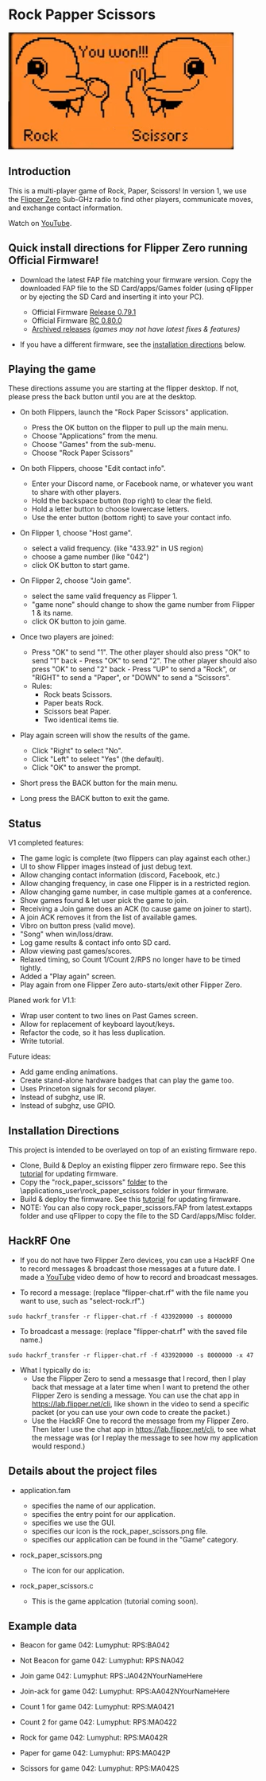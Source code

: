 # Rock Papper Scissors
![Flipper Zero Game](./prebuilt/win.png)

## Introduction

This is a multi-player game of Rock, Paper, Scissors! In version 1, we use the [Flipper Zero](https://flipperzero.one/) Sub-GHz radio to find other players, communicate moves, and exchange contact information.

Watch on [YouTube](https://youtu.be/eGOv6Gbar7I).


## Quick install directions for Flipper Zero running Official Firmware!

- Download the latest FAP file matching your firmware version.  Copy the downloaded FAP file to the SD Card/apps/Games folder (using qFlipper or by ejecting the SD Card and inserting it into your PC).

  - Official Firmware [Release 0.79.1](https://github.com/jamisonderek/flipper-zero-tutorials/raw/main/subghz/plugins/rock_paper_scissors/prebuilt/v1.0/official-firmware/release-0.79.1/Rock_Paper_Scissors.fap)
  - Official Firmware [RC 0.80.0](https://github.com/jamisonderek/flipper-zero-tutorials/raw/main/subghz/plugins/rock_paper_scissors/prebuilt/v1.0/official-firmware/rc-0.80.0/Rock_Paper_Scissors.fap)
  - [Archived releases](./prebuilt/v1.0/official-firmware)   _(games may not have latest fixes & features)_

- If you have a different firmware, see the [installation directions](#installation-directions) below.


## Playing the game

These directions assume you are starting at the flipper desktop. If not, please press the back button until you are at the desktop.

- On both Flippers, launch the "Rock Paper Scissors" application.
  - Press the OK button on the flipper to pull up the main menu.
  - Choose "Applications" from the menu.
  - Choose "Games" from the sub-menu.
  - Choose "Rock Paper Scissors"

- On both Flippers, choose "Edit contact info".
  - Enter your Discord name, or Facebook name, or whatever you want to share with other players.
  - Hold the backspace button (top right) to clear the field.
  - Hold a letter button to choose lowercase letters.
  - Use the enter button (bottom right) to save your contact info.

- On Flipper 1, choose "Host game".
  - select a valid frequency. (like "433.92" in US region)
  - choose a game number (like "042")
  - click OK button to start game.

- On Flipper 2, choose "Join game".
  - select the same valid frequency as Flipper 1.
  - "game none" should change to show the game number from Flipper 1 & its name.
  - click OK button to join game.

- Once two players are joined:
  - Press "OK" to send "1". The other player should also press "OK" to send "1" back - Press "OK" to send "2". The other player should also press "OK" to send "2" back - Press "UP" to send a "Rock", or "RIGHT" to send a "Paper", or "DOWN" to send a "Scissors".
  - Rules:
    - Rock beats Scissors.
    - Paper beats Rock.
    - Scissors beat Paper.
    - Two identical items tie.

- Play again screen will show the results of the game.
  - Click "Right" to select "No".
  - Click "Left" to select "Yes" (the default).
  - Click "OK" to answer the prompt.

- Short press the BACK button for the main menu.

- Long press the BACK button to exit the game.


## Status

V1 completed features:
- The game logic is complete (two flippers can play against each other.)
- UI to show Flipper images instead of just debug text.
- Allow changing contact information (discord, Facebook, etc.)
- Allow changing frequency, in case one Flipper is in a restricted region.
- Allow changing game number, in case multiple games at a conference.
- Show games found & let user pick the game to join.
- Receiving a Join game does an ACK (to cause game on joiner to start).
- A join ACK removes it from the list of available games.
- Vibro on button press (valid move).
- "Song" when win/loss/draw.
- Log game results & contact info onto SD card.
- Allow viewing past games/scores.
- Relaxed timing, so Count 1/Count 2/RPS no longer have to be timed tightly.
- Added a "Play again" screen.
- Play again from one Flipper Zero auto-starts/exit other Flipper Zero.


Planed work for V1.1:

- Wrap user content to two lines on Past Games screen.
- Allow for replacement of keyboard layout/keys.
- Refactor the code, so it has less duplication.
- Write tutorial.


Future ideas:

- Add game ending animations.
- Create stand-alone hardware badges that can play the game too.
- Uses Princeton signals for second player.
- Instead of subghz, use IR.
- Instead of subghz, use GPIO.


## Installation Directions

This project is intended to be overlayed on top of an existing firmware repo.

- Clone, Build &amp; Deploy an existing flipper zero firmware repo. See this [tutorial](/firmware/updating/README.md) for updating firmware.
- Copy the "rock_paper_scissors" [folder](..) to the \applications_user\rock_paper_scissors folder in your firmware.
- Build &amp; deploy the firmware. See this [tutorial](/firmware/updating/README.md) for updating firmware.
- NOTE: You can also copy rock_paper_scissors.FAP from latest\.extapps folder and use qFlipper to copy the file to the SD Card/apps/Misc folder.


## HackRF One

- If you do not have two Flipper Zero devices, you can use a HackRF One to record messages &amp; broadcast those messages at a future date. I made a [YouTube](https://www.youtube.com/watch?v=S0sgcDQrVOc) video demo of how to record and broadcast messages.

- To record a message: (replace "flipper-chat.rf" with the file name you want to use, such as "select-rock.rf".)

```
sudo hackrf_transfer -r flipper-chat.rf -f 433920000 -s 8000000
```

- To broadcast a message: (replace "flipper-chat.rf" with the saved file name.)

```
sudo hackrf_transfer -r flipper-chat.rf -f 433920000 -s 8000000 -x 47
```

- What I typically do is:
  - Use the Flipper Zero to send a messasge that I record, then I play back that message at a later time when I want to pretend the other Flipper Zero is sending a message. You can use the chat app in https://lab.flipper.net/cli, like shown in the video to send a specific packet (or you can use your own code to create the packet.)
  - Use the HackRF One to record the message from my Flipper Zero. Then later I use the chat app in https://lab.flipper.net/cli, to see what the message was (or I replay the message to see how my application would respond.)


## Details about the project files

- application.fam

  - specifies the name of our application.
  - specifies the entry point for our application.
  - specifies we use the GUI.
  - specifies our icon is the rock_paper_scissors.png file.
  - specifies our application can be found in the "Game" category.

- rock_paper_scissors.png

  - The icon for our application.

- rock_paper_scissors.c
  - This is the game applcation (tutorial coming soon).


## Example data

- Beacon for game 042:
  Lumyphut: RPS:BA042

- Not Beacon for game 042:
  Lumyphut: RPS:NA042

- Join game 042:
  Lumyphut: RPS:JA042NYourNameHere

- Join-ack for game 042:
  Lumyphut: RPS:AA042NYourNameHere

- Count 1 for game 042:
  Lumyphut: RPS:MA0421

- Count 2 for game 042:
  Lumyphut: RPS:MA0422

- Rock for game 042:
  Lumyphut: RPS:MA042R

- Paper for game 042:
  Lumyphut: RPS:MA042P

- Scissors for game 042:
  Lumyphut: RPS:MA042S
